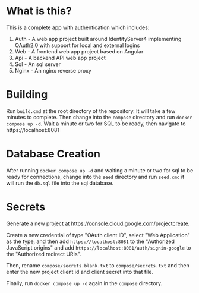 # What is this?

This is a complete app with authentication which includes:

1. Auth - A web app project built around IdentityServer4 implementing OAuth2.0 with support for local and external logins
2. Web - A frontend web app project based on Angular
3. Api - A backend API web app project
4. Sql - An sql server
5. Nginx - An nginx reverse proxy

# Building

Run `build.cmd` at the root directory of the repository. It will take a few minutes to complete. Then change into the `compose` directory and run `docker compose up -d`. Wait a minute or two for SQL to be ready, then navigate to https://localhost:8081

# Database Creation

After running `docker compose up -d` and waiting a minute or two for sql to be ready for connections, change into the `seed` directory and run `seed.cmd` it will run the `db.sql` file into the sql database.

# Secrets

Generate a new project at https://console.cloud.google.com/projectcreate.

Create a new credential of type "OAuth client ID", select "Web Application" as the type, and then add `https://localhost:8081` to the "Authorized JavaScript origins" and add `https://localhost:8081/auth/signin-google` to the "Authorized redirect URIs".

Then, rename `compose/secrets.blank.txt` to `compose/secrets.txt` and then enter the new project client id and client secret into that file.

Finally, run `docker compose up -d` again in the `compose` directory.
